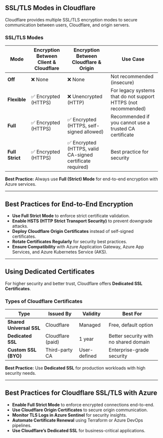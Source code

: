 
## **SSL/TLS Modes in Cloudflare**
Cloudflare provides multiple SSL/TLS encryption modes to secure communication between users, Cloudflare, and origin servers.

### **SSL/TLS Modes**
| Mode          | Encryption Between Client & Cloudflare | Encryption Between Cloudflare & Origin | Use Case |
|--------------|---------------------------------|---------------------------------|----------|
| **Off**      | ❌ None                        | ❌ None                         | Not recommended (insecure) |
| **Flexible** | ✅ Encrypted (HTTPS)           | ❌ Unencrypted (HTTP)           | For legacy systems that do not support HTTPS (not recommended) |
| **Full**     | ✅ Encrypted (HTTPS)           | ✅ Encrypted (HTTPS, self-signed allowed) | Recommended if you cannot use a trusted CA certificate |
| **Full Strict** | ✅ Encrypted (HTTPS)       | ✅ Encrypted (HTTPS, valid CA-signed certificate required) | Best practice for security |

**Best Practice:** Always use **Full (Strict) Mode** for end-to-end encryption with Azure services.

---

## **Best Practices for End-to-End Encryption**
- **Use Full Strict Mode** to enforce strict certificate validation.
- **Enable HSTS (HTTP Strict Transport Security)** to prevent downgrade attacks.
- **Deploy Cloudflare Origin Certificates** instead of self-signed certificates.
- **Rotate Certificates Regularly** for security best practices.
- **Ensure Compatibility** with Azure Application Gateway, Azure App Services, and Azure Kubernetes Service (AKS).

---

## **Using Dedicated Certificates**
For higher security and better trust, Cloudflare offers **Dedicated SSL Certificates**.

### **Types of Cloudflare Certificates**
| Type                  | Issued By | Validity | Best For |
|----------------------|-----------|----------|----------|
| **Shared Universal SSL** | Cloudflare | Managed | Free, default option |
| **Dedicated SSL** | Cloudflare (paid) | 1 year | Better security with no shared domain |
| **Custom SSL (BYO)** | Third-party CA | User-defined | Enterprise-grade security |

**Best Practice:** Use **Dedicated SSL** for production workloads with high security needs.

---

## **Best Practices for Cloudflare SSL/TLS with Azure**
- **Enable Full Strict Mode** to enforce encrypted connections end-to-end.
- **Use Cloudflare Origin Certificates** to secure origin communication.
- **Monitor TLS Logs in Azure Sentinel** for security insights.
- **Automate Certificate Renewal** using Terraform or Azure DevOps pipelines.
- **Use Cloudflare’s Dedicated SSL** for business-critical applications.

